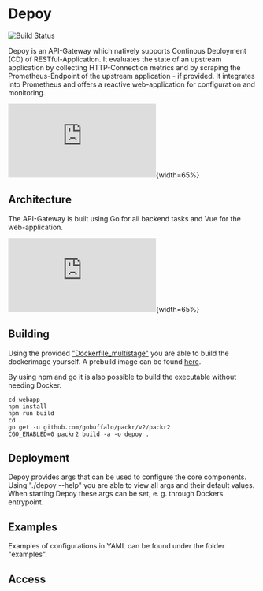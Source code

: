 # Depoy

[![Build Status](https://travis-ci.com/rgumi/depoy.svg?branch=master)](https://travis-ci.com/rgumi/depoy)

Depoy is an API-Gateway which natively supports Continous Deployment (CD) of RESTful-Application. It evaluates the state of an upstream application by collecting HTTP-Connection metrics and by scraping the Prometheus-Endpoint of the upstream application - if provided. It integrates into Prometheus and offers a reactive web-application for configuration and monitoring.

![APIGatewayOverview](https://github.com/rgumi/depoy/raw/master/images/APIGatewayOverview.pdf){width=65%}


## Architecture

The API-Gateway is built using Go for all backend tasks and Vue for the web-application.

![OverviewDiagram](https://github.com/rgumi/depoy/raw/master/images/OverviewDiagram.pdf){width=65%}

## Building

Using the provided ["Dockerfile_multistage"](Dockerfile_multistage) you are able to build the dockerimage yourself. A prebuild image can be found [here](https://hub.docker.com/repository/docker/rgummich/depoy).

By using npm and go it is also possible to build the executable without needing Docker.

```lang-bash
cd webapp
npm install
npm run build
cd ..
go get -u github.com/gobuffalo/packr/v2/packr2
CGO_ENABLED=0 packr2 build -a -o depoy .
```

## Deployment

Depoy provides args that can be used to configure the core components. Using "./depoy --help" you are able to view all args and their default values.
When starting Depoy these args can be set, e. g. through Dockers entrypoint.

## Examples

Examples of configurations in YAML can be found under the folder "examples".

## Access 